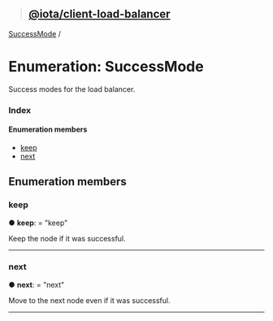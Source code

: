 > ## [@iota/client-load-balancer](../README.md)

[SuccessMode](successmode.md) /

# Enumeration: SuccessMode

Success modes for the load balancer.

### Index

#### Enumeration members

* [keep](successmode.md#keep)
* [next](successmode.md#next)

## Enumeration members

###  keep

● **keep**: = "keep"

Keep the node if it was successful.

___

###  next

● **next**: = "next"

Move to the next node even if it was successful.

___